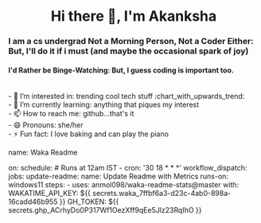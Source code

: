 <h1 align="center">Hi there 👋, I'm Akanksha</h1>
<h3 align="left">I am a cs undergrad <b> Not a Morning Person, Not a Coder Either:</b> But, I'll do it if i must (and maybe the occasional spark of joy)</h3>
<h4 align="left"> I'd Rather be Binge-Watching: But, I guess coding is important too.</h4> </br>
- 👀 I’m interested in: trending cool tech stuff :chart_with_upwards_trend:   </br>
- 🌱 I’m currently learning: anything that piques my interest</br>
<!---- 💞️ I’m looking to collaborate on: </br>--->
- 📫 How to reach me: github...that's it</br>
- 😄 Pronouns: she/her</br>
- ⚡ Fun fact: I love baking and can play the piano</br>
<!---- <img src='https://github-readme-stats.vercel.app/api?username=magic-peach&theme=moltack' alt='My stats'/>

<!--START_SECTION:SHOW_LINES_OF_CODE:"TRUE"-->
name: Waka Readme

on:
  schedule:
    # Runs at 12am IST
    - cron: '30 18 * * *'
  workflow_dispatch:
jobs:
  update-readme:
    name: Update Readme with Metrics
    runs-on: windows11
    steps:
      - uses: anmol098/waka-readme-stats@master
        with:
          WAKATIME_API_KEY: ${{ secrets.waka_7ffbf6a3-d23c-4ab0-898a-16cadd46b955 }}
          GH_TOKEN: ${{ secrets.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 }}
<!--END_SECTION:UPDATED_DATE_FORMAT-->
<!---
magic-peach/magic-peach is a ✨ special ✨ repository because its `README.md` (this file) appears on your GitHub profile.
You can click the Preview link to take a look at your changes.
--->
